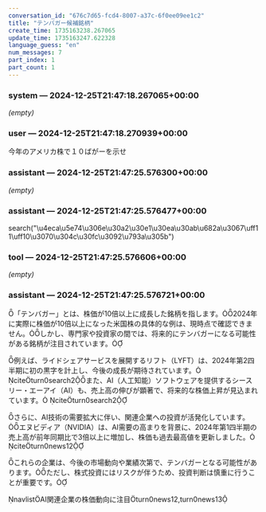 ```yaml
---
conversation_id: "676c7d65-fcd4-8007-a37c-6f0ee09ee1c2"
title: "テンバガー候補銘柄"
create_time: 1735163238.267065
update_time: 1735163247.622328
language_guess: "en"
num_messages: 7
part_index: 1
part_count: 1
---
```


### system — 2024-12-25T21:47:18.267065+00:00

_(empty)_

### user — 2024-12-25T21:47:18.270939+00:00

今年のアメリカ株で１０ばがーを示せ

### assistant — 2024-12-25T21:47:25.576300+00:00

_(empty)_

### assistant — 2024-12-25T21:47:25.576477+00:00

search("\u4eca\u5e74\u306e\u30a2\u30e1\u30ea\u30ab\u682a\u3067\uff11\uff10\u3070\u304c\u30fc\u3092\u793a\u305b")

### tool — 2024-12-25T21:47:25.576606+00:00

_(empty)_

### assistant — 2024-12-25T21:47:25.576721+00:00

「テンバガー」とは、株価が10倍以上に成長した銘柄を指します。2024年に実際に株価が10倍以上になった米国株の具体的な例は、現時点で確認できません。しかし、専門家や投資家の間では、将来的にテンバガーになる可能性がある銘柄が注目されています。

例えば、ライドシェアサービスを展開するリフト（LYFT）は、2024年第2四半期に初の黒字を計上し、今後の成長が期待されています。 citeturn0search2また、AI（人工知能）ソフトウェアを提供するシースリー・エーアイ（AI）も、売上高の伸びが顕著で、将来的な株価上昇が見込まれています。 citeturn0search2

さらに、AI技術の需要拡大に伴い、関連企業への投資が活発化しています。エヌビディア（NVIDIA）は、AI需要の高まりを背景に、2024年第1四半期の売上高が前年同期比で3倍以上に増加し、株価も過去最高値を更新しました。 citeturn0news12

これらの企業は、今後の市場動向や業績次第で、テンバガーとなる可能性があります。ただし、株式投資にはリスクが伴うため、投資判断は慎重に行うことが重要です。

navlistAI関連企業の株価動向に注目turn0news12,turn0news13
